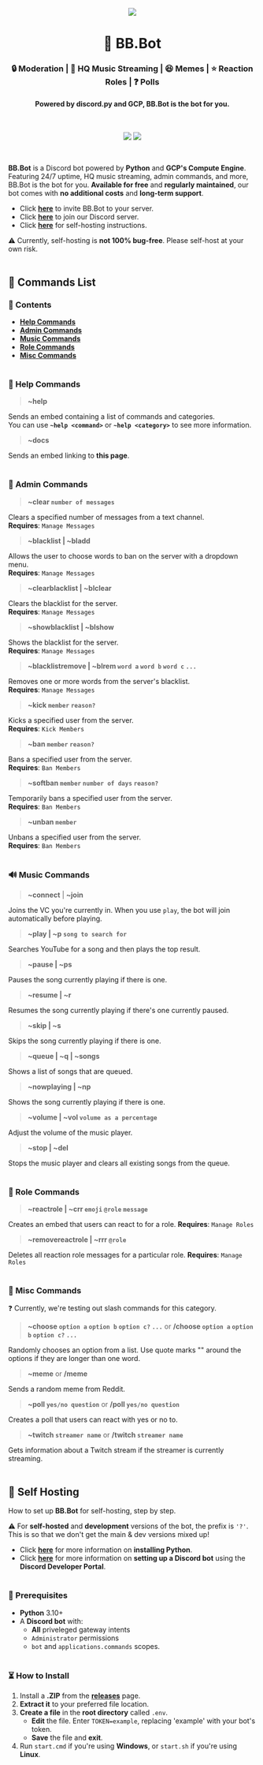 <p align="center">
  <img src="https://live.staticflickr.com/65535/51937767187_4b2929a455_c.jpg">
</p>
<h1 align="center">🤖 BB.Bot</h1>
<h3 align="center">🔒 Moderation | 🎵 HQ Music Streaming | 😆 Memes | ⭐ Reaction Roles | ❓ Polls</h3>
<h4 align="center">Powered by discord.py and GCP, BB.Bot is the bot for you.</h4>
<br>

<p align="center">
  <img src="https://img.shields.io/github/v/release/matthewflegg/beepboop?include_prereleases&label=Latest%20Version&style=social">
  <img src="https://img.shields.io/github/v/release/matthewflegg/beepboop?label=Latest%20Stable%20Version&style=social">
</p>
<br>

**BB.Bot** is a Discord bot powered by **Python** and **GCP's Compute Engine**. Featuring 24/7 uptime, HQ music streaming, admin commands, and more, BB.Bot is the bot for you. **Available for free** and **regularly maintained**, our bot comes with **no additional costs** and **long-term support**.

* Click **[here](https://discord.com/api/oauth2/authorize?client_id=947593856839458916&permissions=8&scope=bot%20applications.commands)** to invite BB.Bot to your server.
* Click **[here](https://discord.gg/tdFRB8uU)** to join our Discord server.<br>
* Click **[here](#-self-hosting)** for self-hosting instructions.

⚠️ Currently, self-hosting is **not 100% bug-free**. Please self-host at your own risk.
<br><br>

## 📢 **Commands List**

### 🧭 Contents

* **[Help Commands](#-help-commands)**
* **[Admin Commands](#-admin-commands)**
* **[Music Commands](#-music-commands)**
* **[Role Commands](#-role-commands)**
* **[Misc Commands](#-misc-commands)**
<br><br>  

### 🔖 Help Commands

> **~help**

Sends an embed containing a list of commands and categories.     
You can use **`~help <command>`** or **`~help <category>`** to see more information.

> **~docs**

Sends an embed linking to **this page**.
<br><br>             

### 🔑 Admin Commands

> **~clear `number of messages`**

Clears a specified number of messages from a text channel.<br>
**Requires**: `Manage Messages`

> **~blacklist | ~bladd**

Allows the user to choose words to ban on the server with a dropdown menu.<br>
**Requires**: `Manage Messages`

> **~clearblacklist | ~blclear**

Clears the blacklist for the server.<br>
**Requires**: `Manage Messages`

> **~showblacklist | ~blshow**

Shows the blacklist for the server.<br>
**Requires**: `Manage Messages`

> **~blacklistremove | ~blrem `word a` `word b` `word c` `...`**

Removes one or more words from the server's blacklist.<br>
**Requires**: `Manage Messages`

> **~kick `member` `reason?`**

Kicks a specified user from the server.<br>
**Requires**: `Kick Members`

> **~ban `member` `reason?`**

Bans a specified user from the server.<br>
**Requires**: `Ban Members`

> **~softban `member` `number of days` `reason?`**

Temporarily bans a specified user from the server.<br>
**Requires**: `Ban Members`

> **~unban `member`**

Unbans a specified user from the server.<br>
**Requires**: `Ban Members`
<br><br>        

### 🔊 Music Commands

> **~connect** | **~join**

Joins the VC you're currently in. When you use `play`, the bot will join automatically before playing.

> **~play | ~p `song to search for`**

Searches YouTube for a song and then plays the top result.

> **~pause | ~ps**

Pauses the song currently playing if there is one.

> **~resume | ~r**

Resumes the song currently playing if there's one currently paused.

> **~skip | ~s**

Skips the song currently playing if there is one.

> **~queue | ~q | ~songs**

Shows a list of songs that are queued.

> **~nowplaying | ~np**

Shows the song currently playing if there is one.

> **~volume | ~vol `volume as a percentage`**

Adjust the volume of the music player.

> **~stop | ~del**

Stops the music player and clears all existing songs from the queue.
<br><br>    

### 🌟 Role Commands

> **~reactrole | ~crr `emoji` `@role` `message`**

Creates an embed that users can react to for a role.
**Requires**: `Manage Roles`

> **~removereactrole | ~rrr `@role`**

Deletes all reaction role messages for a particular role.
**Requires**: `Manage Roles`
<br><br>     

### 📒 Misc Commands

❓ Currently, we're testing out slash commands for this category.

> **~choose `option a` `option b` `option c?` `...`** or **/choose `option a` `option b` `option c?` `...`**

Randomly chooses an option from a list. Use quote marks "" around the options if they are longer than one word.

> **~meme** or **/meme**

Sends a random meme from Reddit.

> **~poll `yes/no question`** or **/poll `yes/no question`**

Creates a poll that users can react with yes or no to. 

> **~twitch `streamer name`** or **/twitch `streamer name`**

Gets information about a Twitch stream if the streamer is currently streaming.
<br><br>

## 🚀 Self Hosting
How to set up **BB.Bot** for self-hosting, step by step.<br>

⚠️ For **self-hosted** and **development** versions of the bot, the prefix is `'?'`. This is so that we don't get the main & dev versions mixed up!

* Click **[here](https://realpython.com/installing-python/)** for more information on **installing Python**.
* Click **[here](https://discordpy.readthedocs.io/en/stable/discord.html)** for more information on **setting up a Discord bot** using the **Discord Developer Portal**.
<br><br>

### 🔖 Prerequisites

* **Python** 3.10+<br>
* A **Discord bot** with:<br>
    * **All** priveleged gateway intents
    * `Administrator` permissions
    * `bot` and `applications.commands` scopes.<br><br>

### ⏳ How to Install

1. Install a **.ZIP** from the **[releases](https://github.com/matthewflegg/bb-bot/releases)** page.<br>
3. **Extract it** to your preferred file location.<br>
4. **Create a file** in the **root directory** called `.env`.
    * **Edit** the file. Enter `TOKEN=example`, replacing 'example' with your bot's token.
    * **Save** the file and **exit**.<br>
5. Run `start.cmd` if you're using **Windows**, or `start.sh` if you're using **Linux**.

